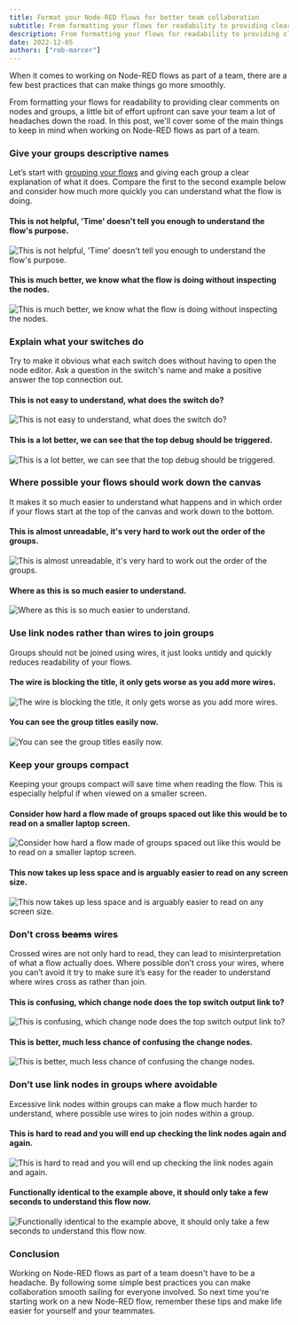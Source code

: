 ```yaml
---
title: Format your Node-RED flows for better team collaboration
subtitle: From formatting your flows for readability to providing clear comments on nodes and groups, a little bit of effort upfront can save your team a lot of headaches down the road
description: From formatting your flows for readability to providing clear comments on nodes and groups, a little bit of effort upfront can save your team a lot of headaches down the road
date: 2022-12-05
authors: ["rob-marcer"]
---
```



When it comes to working on Node-RED flows as part of a team, there are a few best practices that can make things go more smoothly.
<!--more-->
From formatting your flows for readability to providing clear comments on nodes and groups, a little bit of effort upfront can save your team a lot of headaches down the road. In this post, we'll cover some of the main things to keep in mind when working on Node-RED flows as part of a team.

### Give your groups descriptive names

Let’s start with [grouping your flows](https://nodered.org/docs/user-guide/editor/workspace/groups) and giving each group a clear explanation of what it does. Compare the first to the second example below and consider how much more quickly you can understand what the flow is doing.

#### This is not helpful, 'Time' doesn't tell you enough to understand the flow's purpose.
![This is not helpful, 'Time' doesn't tell you enough to understand the flow's purpose.](./images/name-bad.png)

#### This is much better, we know what the flow is doing without inspecting the nodes.
![This is much better, we know what the flow is doing without inspecting the nodes.](./images/name-good.png)

### Explain what your switches do

Try to make it obvious what each switch does without having to open the node editor. Ask a question in the switch's name and make a positive answer the top connection out.

#### This is not easy to understand, what does the switch do?
![This is not easy to understand, what does the switch do?](./images/switch-bad.png)

#### This is a lot better, we can see that the top debug should be triggered.
![This is a lot better, we can see that the top debug should be triggered.](./images/switch-good.png)

### Where possible your flows should work down the canvas

It makes it so much easier to understand what happens and in which order if your flows start at the top of the canvas and work down to the bottom.

#### This is almost unreadable, it's very hard to work out the order of the groups.
![This is almost unreadable, it's very hard to work out the order of the groups.](./images/flowdown-bad.png)

#### Where as this is so much easier to understand.
![Where as this is so much easier to understand.](./images/flowdown-good.png)

### Use link nodes rather than wires to join groups

Groups should not be joined using wires, it just looks untidy and quickly reduces readability of your flows.

#### The wire is blocking the title, it only gets worse as you add more wires.
![The wire is blocking the title, it only gets worse as you add more wires.](./images/link-bad.png)

#### You can see the group titles easily now.
![You can see the group titles easily now.](./images/link-good.png)

### Keep your groups compact

Keeping your groups compact will save time when reading the flow. This is especially helpful if when viewed on a smaller screen.

#### Consider how hard a flow made of groups spaced out like this would be to read on a smaller laptop screen.
![Consider how hard a flow made of groups spaced out like this would be to read on a smaller laptop screen.](./images/compact-bad.png)

#### This now takes up less space and is arguably easier to read on any screen size.
![This now takes up less space and is arguably easier to read on any screen size.](./images/compact-good.png)

### Don’t cross ~~beams~~ wires
Crossed wires are not only hard to read, they can lead to misinterpretation of what a flow actually does. Where possible don’t cross your wires, where you can’t avoid it try to make sure it’s easy for the reader to understand where wires cross as rather than join.

#### This is confusing, which change node does the top switch output link to?
![This is confusing, which change node does the top switch output link to?](./images/wires-bad.png)

#### This is better, much less chance of confusing the change nodes.
![This is better, much less chance of confusing the change nodes.](./images/wires-good.png)

### Don’t use link nodes in groups where avoidable

Excessive link nodes within groups can make a flow much harder to understand, where possible use wires to join nodes within a group.

#### This is hard to read and you will end up checking the link nodes again and again.
![This is hard to read and you will end up checking the link nodes again and again.](./images/groupwires-bad.png)

#### Functionally identical to the example above, it should only take a few seconds to understand this flow now.
![Functionally identical to the example above, it should only take a few seconds to understand this flow now.](./images/groupwires-good.png)

### Conclusion

Working on Node-RED flows as part of a team doesn't have to be a headache. By following some simple best practices you can make collaboration smooth sailing for everyone involved. So next time you're starting work on a new Node-RED flow, remember these tips and make life easier for yourself and your teammates.